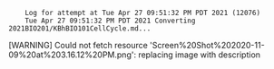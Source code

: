         Log for attempt at Tue Apr 27 09:51:32 PM PDT 2021 (12076)
        Tue Apr 27 09:51:32 PM PDT 2021 Converting 2021BIO201/KBhBIO101CellCycle.md...
[WARNING] Could not fetch resource 'Screen%20Shot%202020-11-09%20at%203.16.12%20PM.png': replacing image with description
